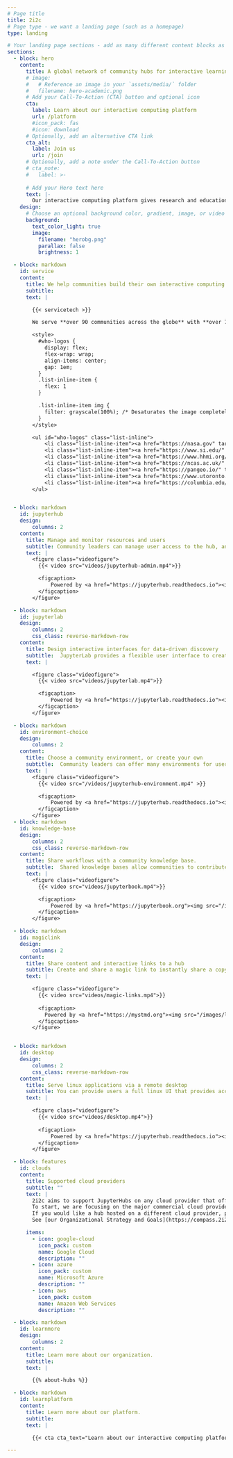 ```yaml
---
# Page title
title: 2i2c
# Page type - we want a landing page (such as a homepage)
type: landing

# Your landing page sections - add as many different content blocks as you like
sections:
  - block: hero
    content:
      title: A global network of community hubs for interactive learning and discovery
      # image:
      #   # Reference an image in your `assets/media/` folder
      #   filename: hero-academic.png
      # Add your Call-To-Action (CTA) button and optional icon
      cta:
        label: Learn about our interactive computing platform
        url: /platform
        #icon_pack: fas
        #icon: download
      # Optionally, add an alternative CTA link
      cta_alt:
        label: Join us
        url: /join
      # Optionally, add a note under the Call-To-Action button
      # cta_note:
      #   label: >-
                  
      # Add your Hero text here
      text: |-
        Our interactive computing platform gives research and education communities a digital home to create and share knowledge with a global network of communities to learn from.
    design:
      # Choose an optional background color, gradient, image, or video
      background:
        text_color_light: true
        image:
          filename: "herobg.png"
          parallax: false
          brightness: 1

  - block: markdown
    id: service
    content:
      title: We help communities build their own interactive computing hub in the cloud with open infrastructure
      subtitle: 
      text: |

        {{< servicetech >}}

        We serve **over 90 communities across the globe** with **over 7000 active users** that are dedicated to creating and sharing knowledge. See [our community impact stories](/communities) for inspiration.

        <style>
          #who-logos {
            display: flex;
            flex-wrap: wrap;
            align-items: center;
            gap: 1em;
          }
          .list-inline-item {
            flex: 1
          }

          .list-inline-item img {
            filter: grayscale(100%); /* Desaturates the image completely */
          }
        </style>

        <ul id="who-logos" class="list-inline">
            <li class="list-inline-item"><a href="https://nasa.gov" target="_blank"><img src="/images/logos/community/nasa.svg" alt="Nasa logo"></a></li>
            <li class="list-inline-item"><a href="https://www.si.edu/" target="_blank"><img src="/images/logos/community/smithsonian.svg" alt="Smithsonian logo"></a></li>
            <li class="list-inline-item"><a href="https://www.hhmi.org/" target="_blank"><img src="/images/logos/community/howard-hughes-medical-institute.svg" alt="Howard Hughes Medical Institute logo"></a></li>
            <li class="list-inline-item"><a href="https://ncas.ac.uk/" target="_blank"><img src="/images/logos/community/ncas.png" alt="NCAS logo"></a></li>
            <li class="list-inline-item"><a href="https://pangeo.io/" target="_blank"><img src="/images/logos/community/pangeo.svg" alt="Pangeo logo"></a></li>
            <li class="list-inline-item"><a href="https://www.utoronto.ca/" target="_blank"><img src="/images/logos/community/university-of-toronto.svg" alt="University of toronto logo"></a></li>
            <li class="list-inline-item"><a href="https://columbia.edu/" target="_blank"><img src="/images/logos/community/columbia-university.png" alt="Columbia University logo"></a></li>
        </ul>


  - block: markdown
    id: jupyterhub
    design:
        columns: 2
    content:
      title: Manage and monitor resources and users
      subtitle: Community leaders can manage user access to the hub, and provide each user their own workspace that persists over time.
      text: |
        <figure class="videofigure">
          {{< video src="videos/jupyterhub-admin.mp4">}}

          <figcaption>
              Powered by <a href="https://jupyterhub.readthedocs.io"><img src="/images/logos/project/jupyterhub.svg" /></a>
          </figcaption>
        </figure>

  - block: markdown
    id: jupyterlab
    design:
        columns: 2
        css_class: reverse-markdown-row
    content:
      title: Design interactive interfaces for data-driven discovery
      subtitle:  JupyterLab provides a flexible user interface to create and explore notebooks, interactive visualizations, and computational narratives.
      text: |

        <figure class="videofigure">
          {{< video src="videos/jupyterlab.mp4">}}

          <figcaption>
              Powered by <a href="https://jupyterlab.readthedocs.io"><img src="/images/logos/project/jupyterlab.svg" /></a> and <a href="https://mystmd.org"><img src="/images/logos/project/myst.svg" /></a>. Example from <a href="https://github.com/google/neuroglancer"> Neuroglancer-JupyterLab</a>.
          </figcaption>
        </figure>

  - block: markdown
    id: environment-choice
    design:
        columns: 2
    content:
      title: Choose a community environment, or create your own
      subtitle:  Community leaders can offer many environments for users to fit all of their workflows.
      text: |
        <figure class="videofigure">
          {{< video src="/videos/jupyterhub-environment.mp4" >}}

          <figcaption>
              Powered by <a href="https://jupyterhub.readthedocs.io"><img src="/images/logos/project/jupyterhub.svg" /></a> and <a href="https://repo2docker.readthedocs.io"><img src="/images/logos/project/repo2docker.png" /></a>. Example from <a href="https://www.earthdata.nasa.gov/esds/veda">the NASA VEDA project</a>.
          </figcaption>
        </figure>
  - block: markdown
    id: knowledge-base
    design:
        columns: 2
        css_class: reverse-markdown-row
    content:
      title: Share workflows with a community knowledge base.
      subtitle:  Shared knowledge bases allow communities to contribute their ideas and work to a shared space that is accessible to the community.
      text: |
        <figure class="videofigure">
          {{< video src="videos/jupyterbook.mp4">}}

          <figcaption>
              Powered by <a href="https://jupyterbook.org"><img src="/images/logos/project/jupyterbook.svg" /></a> and <a href="https://mystmd.org"><img src="/images/logos/project/myst.svg" /></a>. Example from <a href="https://book.cryointhecloud.com/intro.html">the CryoCloud JupyterBook</a>.
          </figcaption>
        </figure>

  - block: markdown
    id: magiclink
    design:
        columns: 2
    content:
      title: Share content and interactive links to a hub
      subtitle: Create and share a magic link to instantly share a copy of your content with anyone so that they can interact and explore with live code and data.
      text: |

        <figure class="videofigure">
          {{< video src="videos/magic-links.mp4">}}
          
          <figcaption>
            Powered by <a href="https://mystmd.org"><img src="/images/logos/project/myst.svg" /></a> and <a href="https://jupyterhub.readthedocs.io"><img src="/images/logos/project/jupyterhub.svg" /></a>. Example from <a href="https://www.biorxiv.org/content/10.1101/2024.01.25.577295v1">the Spyglass toolbox paper</a>.
          </figcaption>
        </figure>


  - block: markdown
    id: desktop
    design:
        columns: 2
        css_class: reverse-markdown-row
    content:
      title: Serve linux applications via a remote desktop
      subtitle: You can provide users a full linux UI that provides access to GUI applications via the web.
      text: |

        <figure class="videofigure">
          {{< video src="videos/desktop.mp4">}}
          
          <figcaption>
              Powered by <a href="https://jupyterhub.readthedocs.io"><img src="/images/logos/project/jupyterhub.svg" /></a>. Example from <a href="https://www.earthdata.nasa.gov/esds/veda">the NASA VEDA project</a>.
          </figcaption>
        </figure>

  - block: features
    id: clouds
    content:
      title: Supported cloud providers
      subtitle: ""
      text: |
        2i2c aims to support JupyterHubs on any cloud provider that offers a managed Kubernetes service.
        To start, we are focusing on the major commercial cloud providers listed below.
        If you would like a hub hosted on a different cloud provider, please [give us your feedback](mailto:hello@2i2c.org).
        See [our Organizational Strategy and Goals](https://compass.2i2c.org/organization/strategy.html) to learn more about our plans.

      items:
        - icon: google-cloud
          icon_pack: custom
          name: Google Cloud
          description: ""
        - icon: azure 
          icon_pack: custom
          name: Microsoft Azure
          description: ""
        - icon: aws
          icon_pack: custom 
          name: Amazon Web Services
          description: ""

  - block: markdown
    id: learnmore
    design:
        columns: 2
    content:
      title: Learn more about our organization.
      subtitle: 
      text: |

        {{% about-hubs %}}

  - block: markdown
    id: learnplatform
    content:
      title: Learn more about our platform.
      subtitle: 
      text: |

        {{< cta cta_text="Learn about our interactive computing platform" cta_link="/platform" cta_new_tab="false" >}}

---
```


